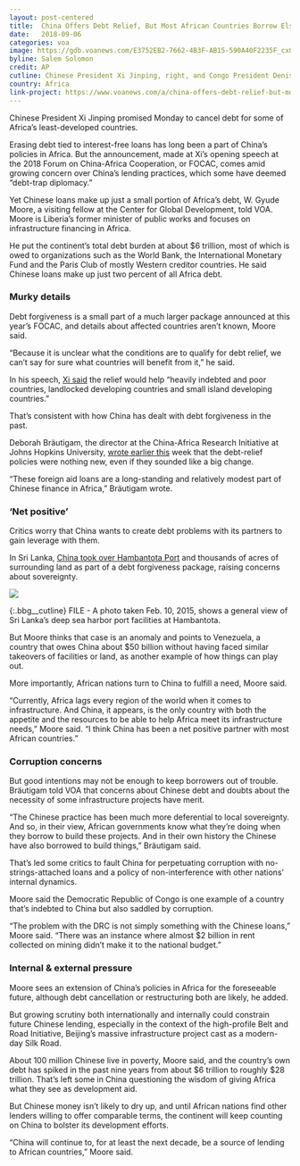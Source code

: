 ```yaml
---
layout: post-centered
title:  China Offers Debt Relief, But Most African Countries Borrow Elsewhere
date:   2018-09-06
categories: voa
image: https://gdb.voanews.com/E3752EB2-7662-4B3F-AB15-590A40F2235F_cx0_cy10_cw0_w1023_r1_s.jpg
byline: Salem Solomon
credit: AP
cutline: Chinese President Xi Jinping, right, and Congo President Denis Sassou Nguesso listen to their national anthems during a welcoming ceremony inside the Great Hall of the People in Beijing, Sept. 5, 2018.
country: Africa
link-project: https://www.voanews.com/a/china-offers-debt-relief-but-most-african-countries-borrow-elsewhere/4560319.html
---
```


Chinese President Xi Jinping promised Monday to cancel debt for some of Africa’s least-developed countries.

Erasing debt tied to interest-free loans has long been a part of China’s policies in Africa. But the announcement, made at Xi’s opening speech at the 2018 Forum on China-Africa Cooperation, or FOCAC, comes amid growing concern over China’s lending practices, which some have deemed “debt-trap diplomacy.”

Yet Chinese loans make up just a small portion of Africa’s debt, W. Gyude Moore, a visiting fellow at the Center for Global Development, told VOA. Moore is Liberia’s former minister of public works and focuses on infrastructure financing in Africa.

He put the continent’s total debt burden at about $6 trillion, most of which is owed to organizations such as the World Bank, the International Monetary Fund and the Paris Club of mostly Western creditor countries. He said Chinese loans make up just two percent of all Africa debt. 



### Murky details ###

Debt forgiveness is a small part of a much larger package announced at this year’s FOCAC, and details about affected countries aren’t known, Moore said.

“Because it is unclear what the conditions are to qualify for debt relief, we can’t say for sure what countries will benefit from it,” he said.

In his speech, [Xi said](http://www.xinhuanet.com/english/2018-09/03/c_137441990.htm) the relief would help “heavily indebted and poor countries, landlocked developing countries and small island developing countries.”

That’s consistent with how China has dealt with debt forgiveness in the past.

Deborah Bräutigam, the director at the China-Africa Research Initiative at Johns Hopkins University, [wrote earlier this](http://www.chinaafricarealstory.com/2018/09/chinas-focac-financial-package-for.html) week that the debt-relief policies were nothing new, even if they sounded like a big change.

“These foreign aid loans are a long-standing and relatively modest part of Chinese finance in Africa,” Bräutigam wrote.



### ‘Net positive’ ###

Critics worry that China wants to create debt problems with its partners to gain leverage with them.

In Sri Lanka, [China took over Hambantota Port](https://www.voanews.com/a/for-african-countries-china-forum-provides-shot-at-better-deals/4552007.html) and thousands of acres of surrounding land as part of a debt forgiveness package, raising concerns about sovereignty.






<div><img src="https://gdb.voanews.com/058E1A2D-F2F1-46A3-B3ED-20607D3D10F8_w650_r0_s.jpg"/></div>

{:.bbg__cutline}
FILE - A photo taken Feb. 10, 2015, shows a general view of Sri Lanka’s deep sea harbor port facilities at Hambantota.



But Moore thinks that case is an anomaly and points to Venezuela, a country that owes China about $50 billion without having faced similar takeovers of facilities or land, as another example of how things can play out.

More importantly, African nations turn to China to fulfill a need, Moore said.

“Currently, Africa lags every region of the world when it comes to infrastructure. And China, it appears, is the only country with both the appetite and the resources to be able to help Africa meet its infrastructure needs,” Moore said. “I think China has been a net positive partner with most African countries.”




### Corruption concerns ###

But good intentions may not be enough to keep borrowers out of trouble. Bräutigam told VOA that concerns about Chinese debt and doubts about the necessity of some infrastructure projects have merit.

“The Chinese practice has been much more deferential to local sovereignty. And so, in their view, African governments know what they’re doing when they borrow to build these projects. And in their own history the Chinese have also borrowed to build things,” Bräutigam said.

That’s led some critics to fault China for perpetuating corruption with no-strings-attached loans and a policy of non-interference with other nations’ internal dynamics.

Moore said the Democratic Republic of Congo is one example of a country that’s indebted to China but also saddled by corruption.

“The problem with the DRC is not simply something with the Chinese loans,” Moore said. “There was an instance where almost $2 billion in rent collected on mining didn’t make it to the national budget.”




### Internal & external pressure ###

Moore sees an extension of China’s policies in Africa for the foreseeable future, although debt cancellation or restructuring both are likely, he added.

But growing scrutiny both internationally and internally could constrain future Chinese lending, especially in the context of the high-profile Belt and Road Initiative, Beijing’s massive infrastructure project cast as a modern-day Silk Road.

About 100 million Chinese live in poverty, Moore said, and the country’s own debt has spiked in the past nine years from about $6 trillion to roughly $28 trillion. That’s left some in China questioning the wisdom of giving Africa what they see as development aid.

But Chinese money isn’t likely to dry up, and until African nations find other lenders willing to offer comparable terms, the continent will keep counting on China to bolster its development efforts.

“China will continue to, for at least the next decade, be a source of lending to African countries,” Moore said.